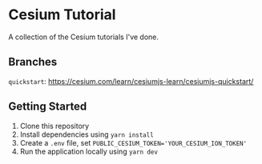 # Cesium Tutorial

A collection of the Cesium tutorials I've done.

## Branches

`quickstart`: https://cesium.com/learn/cesiumjs-learn/cesiumjs-quickstart/

## Getting Started

1. Clone this repository
2. Install dependencies using `yarn install`
3. Create a `.env` file, set `PUBLIC_CESIUM_TOKEN='YOUR_CESIUM_ION_TOKEN'`
4. Run the application locally using `yarn dev`
